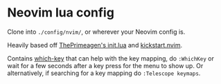 # Neovim lua config

Clone into `./config/nvim/`, or wherever your Neovim config is.

Heavily based off [ThePrimeagen's init.lua](https://github.com/ThePrimeagen/init.lua) and [kickstart.nvim](https://github.com/nvim-lua/kickstart.nvim).

Contains [which-key](https://github.com/folke/which-key.nvim) that can help with the key mapping, do `:WhichKey` or wait for a few seconds after a key press for the menu to show up. Or alternatively, if searching for a key mapping do `:Telescope keymaps`.

